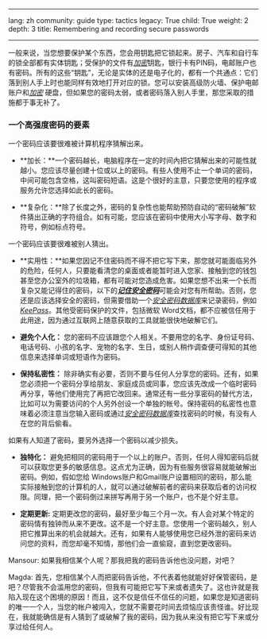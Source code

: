 

---

lang: zh
community: guide
type: tactics
legacy: True
child: True
weight: 2
depth: 3
title: Remembering and recording secure passwords

---

一般来说，当您想要保护某个东西，您会用钥匙把它锁起来。房子、汽车和自行车的锁全部都有实体钥匙；受保护的文件有[*加密*](/zh/glossary#Encryption)钥匙，银行卡有PIN码，电邮账户也有密码。所有的这些“钥匙”，无论是实体的还是电子化的，都有一个共通点：它们落到别人手上时也能同样有效地打开对应的锁。您可以安装高级防火墙、保护电邮账户和[*加密*](/zh/glossary#Encryption) 硬盘，但如果您的密码太弱，或者密码落入别人手里，那您采取的措施都于事无补了。


### 一个高强度密码的要素 ### 

一个密码应该要很难被计算机程序猜解出来。 

- **加长：**一个密码越长，电脑程序在一定的时间內把它猜解出来的可能性就越小。您应该尽量创建十位或以上的密码。有些人使用不止一个单词的密码，中间可能包含空格，这叫密码短语。这是个很好的主意，只要您使用的程序或服务允许您选择如此长的密码。

- **复杂化：**除了长度之外，密码的复杂性也能帮助预防自动的“密码破解”软件猜出正确的字符组合。如有可能，您应该在密码中使用大小写字母、数字和符号，例如标点符号。

一个密码应该要很难被别人猜出。

- **实用性：**如果您因记不住密码而不得不把它写下来，那您就可能面临另外的危险，任何人，只要能看清您的桌面或者能暂时进入您家、接触到您的钱包甚至您办公室外的垃圾箱，都有可能对您造成危害。如果您想不出来一个长而复杂又能记得住的密码，以下的[***记住安全密码***](/chapter_3_2)可能会对您有所帮助。否则，您还是应该选择安全的密码，但需要借助一个[*安全密码数据库*](/glossary#Secure_password_database)来记录密码，例如[*KeePass*](/glossary#KeePass)。其他受密码保护的文件，包括微软 Word文档，都不应被信任用于此用途，因为通过互联网上随意获取的工具就能很快地破解它们。

- **避免个人化：** 您的密码不应该跟您个人相关。不要用您的名字、身份证号码、电话号码、小孩的名字、宠物的名字、生日，或别人稍作调查便可得知的其他信息来选择单词或短语作为密码。

- **保持私密性：** 除非确实有必要，否则不要与任何人分享您的密码。还有，如果您必须把一个密码分享给朋友、家庭成员或同事，您应该先改成一个临时密码再分享，等他们使用完了再把它改回来。通常还有一些分享密码的替代方法，比如可以为需要访问的个人另外创设一个单独的帐号。保持密码的私密性也意味着必须注意当您输入密码或通过[*安全密码数据库*](/zh/glossary#Secure_password_database)查找密码的时候，有没有人在您的背后偷看。

如果有人知道了密码，要另外选择一个密码以减少损失。

- **独特化：** 避免把相同的密码用于一个以上的账户。否则，任何人得知密码后就可以获取您更多的敏感信息。这点尤为正确，因为有些服务很容易就能破解出密码。例如，假如您给 Windows账户和Gmail账户设置相同的密码，那么能实际接触到您的计算机的人，就可以通过破解前者的密码来获取后者的访问权限。同理，把一个密码倒过来拼写再用于另一个账户，也不是个好主意。

- **定期更新:** 定期更改您的密码，最好至少每三个月一次。有人会对某个特定的密码情有独钟而从来不更改。这不是一个好主意。您使用一个密码越久，别人把它推算出来的机会就越大。还有，如果有人能够使用您已经外泄的密码来访问您的资料，而您却毫不知情，那他们会一直偷窥，直到您更改密码。


<div class="background" markdown="1">
Mansour: 如果我相信某个人呢？那我把我的密码告诉他也没问题，对吧？

Magda: 首先，您相信某个人而把密码告诉他，不代表着他就能好好保管密码，是吧？尽管我不会滥用您的密码，但我有可能把它写下来或者遗失了。这也许就是我陷入现在这个困境的原因！而且，这不仅是信任不信任的问题，如果您是知道密码的唯一一个人，当您的帐户被闯入，您就不需要花时间去烦恼应该责怪谁。好比现在，我就能确信是有人猜到了或破解了我的密码，因为我从来没有把它写下来或分享过给任何人。
</div>


